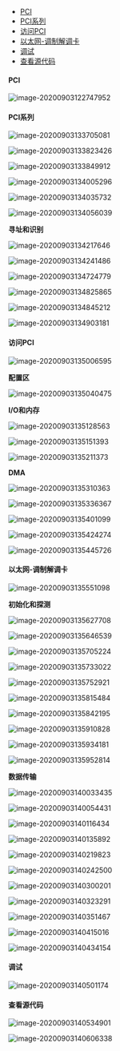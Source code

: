  * [PCI](#pci)
 * [PCI系列](#pci系列)
 * [访问PCI](#访问pci)
 * [以太网-调制解调卡](#以太网-调制解调卡)
 * [调试](#调试)
 * [查看源代码](#查看源代码)

#### PCI

![image-20200903122747952](https://i.loli.net/2021/06/01/3elAoT5ksgOaHn7.png)



#### PCI系列

![image-20200903133705081](https://i.loli.net/2021/06/01/PeY23lcL1EQdxbG.png)

![image-20200903133823426](https://i.loli.net/2021/06/01/wnJUxZQ26MOqvki.png)

![image-20200903133849912](https://i.loli.net/2021/06/01/jI9HvCplObBEZk6.png)

![image-20200903134005296](https://i.loli.net/2021/06/01/QZeCfEMRH2jFnDq.png)

![image-20200903134035732](https://i.loli.net/2021/06/01/lCGSOwJYjDLIxf8.png)

![image-20200903134056039](https://i.loli.net/2021/06/01/RlyrHIkpbUFD67t.png)

**寻址和识别**

![image-20200903134217646](https://i.loli.net/2021/06/01/jaZ6w1QmUL3hCD2.png)

![image-20200903134241486](https://i.loli.net/2021/06/01/Ycspq4TWt825oLR.png)

![image-20200903134724779](https://i.loli.net/2021/06/01/8ItsgmZDj9Xybrc.png)

![image-20200903134825865](https://i.loli.net/2021/06/01/Hnr6Cd5fxSqvXbW.png)

![image-20200903134845212](https://i.loli.net/2021/06/01/h7DLZIHkqylzgax.png)

![image-20200903134903181](https://i.loli.net/2021/06/01/FXQ7y4Bb2zilRGJ.png)



#### 访问PCI

![image-20200903135006595](https://i.loli.net/2021/06/01/2tRTHVAmiwrEx4e.png)

**配置区**

![image-20200903135040475](https://i.loli.net/2021/06/01/4oEsnZ6qcK2Lpe3.png)

**I/O和内存**

![image-20200903135128563](https://i.loli.net/2021/06/01/D9XGqmZpKQtkCP8.png)

![image-20200903135151393](https://i.loli.net/2021/06/01/DoL9C3jnJqPBdYx.png)

![image-20200903135211373](https://i.loli.net/2021/06/01/uCNYrolH1QO4dIZ.png)



**DMA**

![image-20200903135310363](https://i.loli.net/2021/06/01/bxywGakZnWMAIRv.png)

![image-20200903135336367](https://i.loli.net/2021/06/01/zALwT36pvI5Kqay.png)

![image-20200903135401099](https://i.loli.net/2021/06/01/O7oA5gX2EyeaCJ3.png)

![image-20200903135424274](https://i.loli.net/2021/06/01/obWL43yRXH9KMfO.png)

![image-20200903135445726](https://i.loli.net/2021/06/01/TW1qyoRpYAKPM3V.png)



#### 以太网-调制解调卡

![image-20200903135551098](https://i.loli.net/2021/06/01/zBNX4r36bAn8Efl.png)

**初始化和探测**

![image-20200903135627708](https://i.loli.net/2021/06/01/LgkyqBKj5ZhEnMx.png)

![image-20200903135646539](https://i.loli.net/2021/06/01/QpIvRbJ3E7Nxwte.png)

![image-20200903135705224](https://i.loli.net/2021/06/01/fqVCPklviWHSF4e.png)

![image-20200903135733022](https://i.loli.net/2021/06/01/jGgUEp7tdq94rMf.png)

![image-20200903135752921](https://i.loli.net/2021/06/01/wdDpOG1Eue5SPVo.png)

![image-20200903135815484](https://i.loli.net/2021/06/01/RyCVPwQN4ueOh6m.png)

![image-20200903135842195](https://i.loli.net/2021/06/01/7fZT814BVQ6IJko.png)

![image-20200903135910828](https://i.loli.net/2021/06/01/enof8gB2VHJQG9m.png)

![image-20200903135934181](https://i.loli.net/2021/06/01/U7s8ijKucYhxEHD.png)

![image-20200903135952814](https://i.loli.net/2021/06/01/9d5O3zfjmvwPk8W.png)

**数据传输**

![image-20200903140033435](https://i.loli.net/2021/06/01/4gWuimI7fsdk1O3.png)

![image-20200903140054431](https://i.loli.net/2021/06/01/TvhsRKzLrE7bYOD.png)

![image-20200903140116434](https://i.loli.net/2021/06/01/R9fPwK6raUWGLhy.png)

![image-20200903140135892](https://i.loli.net/2021/06/01/3ULunN6YH182Qql.png)

![image-20200903140219823](https://i.loli.net/2021/06/01/4aMRqQUcH2NwlyT.png)

![image-20200903140242500](https://i.loli.net/2021/06/01/6JsAwyh3Pjig5eG.png)

![image-20200903140300201](https://i.loli.net/2021/06/01/vuUlx87SDANmsK4.png)

![image-20200903140323291](https://i.loli.net/2021/06/01/4oNQ2sPJ1Wr9eTg.png)

![image-20200903140351467](https://i.loli.net/2021/06/01/zJFQyW2kesH1VGu.png)

![image-20200903140415016](https://i.loli.net/2021/06/01/2y7ZKpCclXvxUtR.png)

![image-20200903140434154](https://i.loli.net/2021/06/01/tkc8fVQdiAP3nve.png)



#### 调试

![image-20200903140501174](https://i.loli.net/2021/06/01/O4YpeRcPa5UXtC8.png)



#### 查看源代码

![image-20200903140534901](https://i.loli.net/2021/06/01/srRfdCtTwaUPVbO.png)

![image-20200903140606338](https://i.loli.net/2021/06/01/ny2zGEdZ4tC36mb.png)



